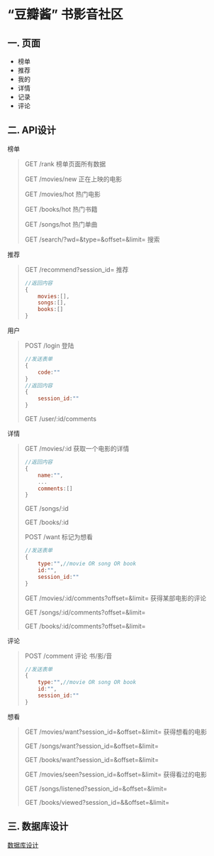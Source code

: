 # “豆瓣酱” 书影音社区
## 一. 页面
- 榜单
- 推荐
- 我的
- 详情
- 记录
- 评论
## 二. API设计

榜单

> GET  /rank  榜单页面所有数据
>
> GET  /movies/new  正在上映的电影
>
> GET  /movies/hot  热门电影
>
> GET  /books/hot  热门书籍
>
> GET  /songs/hot  热门单曲
>
> GET  /search/?wd=&type=&offset=&limit=  搜索

推荐

> GET  /recommend?session_id=  推荐
>
> ```js
> //返回内容
> {
>     movies:[],
>     songs:[],
>     books:[]
> }
> ```

用户

> POST  /login  登陆
>
> ```js
> //发送表单
> {
>     code:""
> }
> //返回内容
> {
>     session_id:""
> }
> ```
>
>GET  /user/:id/comments

详情

> GET  /movies/:id  获取一个电影的详情
>
> ```js
> //返回内容
> {
>     name:"",
>     ...
>     comments:[]
> }
> ```
>
> GET  /songs/:id
>
> GET  /books/:id
>
> POST  /want  标记为想看
>
> ```js
> //发送表单
> {
>     type:"",//movie OR song OR book
>     id:"",
>     session_id:""
> }
> ```
>
> GET  /movies/:id/comments?offset=&limit=  获得某部电影的评论
>
> GET  /songs/:id/comments?offset=&limit=
>
> GET  /books/:id/comments?offset=&limit=

评论

> POST  /comment  评论 书/影/音
>
> ```js
> //发送表单
> {
>     type:"",//movie OR song OR book
>     id:"",
>     session_id:""
> }
> ```

想看

> GET  /movies/want?session_id=&offset=&limit=  获得想看的电影
>
> GET  /songs/want?session_id=&offset=&limit=
>
> GET  /books/want?session_id=&offset=&limit=
>
> GET  /movies/seen?session_id=&offset=&limit=  获得看过的电影
>
> GET  /songs/listened?session_id=&offset=&limit=
>
> GET  /books/viewed?session_id=&&offset=&limit=


## 三. 数据库设计
[数据库设计](https://github.com/nansanhao/DouBanJiang/blob/master/数据库设计.pdf)